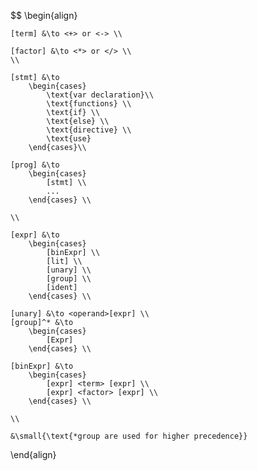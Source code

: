 $$
\begin{align}

    [term] &\to <+> or <-> \\ 

    [factor] &\to <*> or </> \\
    \\

    [stmt] &\to 
        \begin{cases}
            \text{var declaration}\\
            \text{functions} \\
            \text{if} \\
            \text{else} \\
            \text{directive} \\
            \text{use}
        \end{cases}\\

    [prog] &\to 
        \begin{cases}
            [stmt] \\
            ...
        \end{cases} \\
    
    \\

    [expr] &\to 
        \begin{cases}
            [binExpr] \\
            [lit] \\
            [unary] \\
            [group] \\
            [ident] 
        \end{cases} \\

    [unary] &\to <operand>[expr] \\
    [group]^* &\to 
        \begin{cases}
            [Expr] 
        \end{cases} \\

    [binExpr] &\to 
        \begin{cases}
            [expr] <term> [expr] \\
            [expr] <factor> [expr] \\
        \end{cases} \\

    \\

    &\small{\text{*group are used for higher precedence}}
\end{align}
